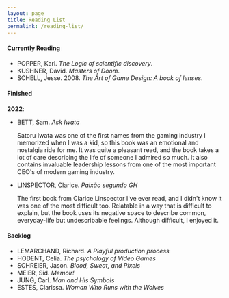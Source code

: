 ```yaml
---
layout: page
title: Reading List
permalink: /reading-list/
---
```



#### Currently Reading

- POPPER, Karl. *The Logic of scientific discovery*.
- KUSHNER, David. *Masters of Doom*.
- SCHELL, Jesse. 2008. *The Art of Game Design: A book of lenses*.

#### Finished

**2022**:
- BETT, Sam. *Ask Iwata*

	Satoru Iwata was one of the first names from the gaming industry I memorized when I was a kid, so this book was an emotional and nostalgia ride for me. It was quite a pleasant read, and the book takes a lot of care describing the life of someone I admired so much. It also contains invaluable leadership lessons from one of the most important CEO's of modern gaming industry.

- LINSPECTOR, Clarice. *Paixão segundo GH*

	The first book from Clarice Linspector I've ever read, and I didn't know it was one of the most difficult too. Relatable in a way that is difficult to explain, but the book uses its negative space to describe common, everyday-life but undescribable feelings. Although difficult, I enjoyed it.

#### Backlog

- LEMARCHAND, Richard. *A Playful production process*
- HODENT, Celia. *The psychology of Video Games*
- SCHREIER, Jason. *Blood, Sweat, and Pixels*
- MEIER, Sid. *Memoir!*
- JUNG, Carl. *Man and His Symbols*
- ESTES, Clarissa. *Woman Who Runs with the Wolves*
